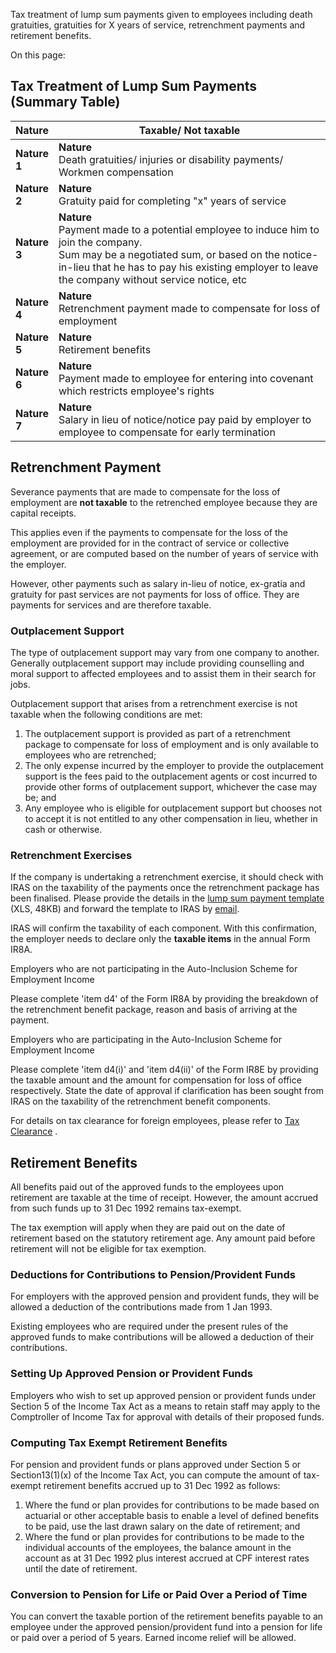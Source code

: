 Tax treatment of lump sum payments given to employees including death gratuities, gratuities for X years of service, retrenchment payments and retirement benefits.

On this page:

## Tax Treatment of Lump Sum Payments (Summary Table)

| Nature | Taxable/ Not taxable |
| --- | --- |
| **Nature** <br>**1** | **Nature** <br>Death gratuities/ injuries or disability payments/ Workmen compensation | **Taxable/ Not taxable** <br>Not taxable |
| **Nature** <br>**2** | **Nature** <br>Gratuity paid for completing "x" years of service | **Taxable/ Not taxable** <br>Taxable<br>Report the gratuity in the year which the employee completes the "x" years of service and is eligible for payment |
| **Nature** <br>**3** | **Nature** <br>Payment made to a potential employee to induce him to join the company.<br>Sum may be a negotiated sum, or based on the notice-in-lieu that he has to pay his existing employer to leave the company without service notice, etc | **Taxable/ Not taxable** <br>Taxable |
| **Nature** <br>**4** | **Nature** <br>Retrenchment payment made to compensate for loss of employment | **Taxable/ Not taxable** <br>Not taxable<br>See [Retrenchment Payment](https://www.iras.gov.sg/taxes/individual-income-tax/employers/understanding-the-tax-treatment/lump-sum-payments#title2) (below). |
| **Nature** <br>**5** | **Nature** <br>Retirement benefits | **Taxable/ Not taxable** <br>Taxable unless they are received from the following tax exempt pension schemes/funds:<br>1\. Government pension schemes under any written law relating to pensions in Singapore (including the Pension Act, Singapore Armed Forces Act and Parliamentary Act).<br>2\. CPF/designated funds.<br>For approved pension and provident funds, the retirement benefits accrued from such funds up to **31 Dec 1992** will be tax-exempt when they are paid out on the date of retirement based on the statutory retirement age.<br> <br>See [Retirement Benefits](https://www.iras.gov.sg/taxes/individual-income-tax/employers/understanding-the-tax-treatment/lump-sum-payments#title3) (below). |
| **Nature** <br>**6** | **Nature** <br>Payment made to employee for entering into covenant which restricts employee's rights | **Taxable/ Not taxable** <br>Not taxable |
| **Nature** <br>**7** | **Nature** <br>Salary in lieu of notice/notice pay paid by employer to employee to compensate for early termination | **Taxable/ Not taxable** <br>Taxable |

## Retrenchment Payment

Severance payments that are made to compensate for the loss of employment are **not taxable** to the retrenched employee because they are capital receipts.

This applies even if the payments to compensate for the loss of the employment are provided for in the contract of service or collective agreement, or are computed based on the number of years of service with the employer.

However, other payments such as salary in-lieu of notice, ex-gratia and gratuity for past services are not payments for loss of office. They are payments for services and are therefore taxable.

### Outplacement Support

The type of outplacement support may vary from one company to another. Generally outplacement support may include providing counselling and moral support to affected employees and to assist them in their search for jobs.

Outplacement support that arises from a retrenchment exercise is not taxable when the following conditions are met:

1. The outplacement support is provided as part of a retrenchment package to compensate for loss of employment and is only available to employees who are retrenched;
2. The only expense incurred by the employer to provide the outplacement support is the fees paid to the outplacement agents or cost incurred to provide other forms of outplacement support, whichever the case may be; and
3. Any employee who is eligible for outplacement support but chooses not to accept it is not entitled to any other compensation in lieu, whether in cash or otherwise.

### Retrenchment Exercises

If the company is undertaking a retrenchment exercise, it should check with IRAS on the taxability of the payments once the retrenchment package has been finalised. Please provide the details in the [lump sum payment template](https://www.iras.gov.sg/media/docs/default-source/uploadedfiles/xls/lump-sum-payment-template.xlsx?sfvrsn=5f0734b2_35 "Lump sum payment template") (XLS, 48KB) and forward the template to IRAS by [email](https://mytax.iras.gov.sg/portal/correspondence/mytax-mail "email").

IRAS will confirm the taxability of each component. With this confirmation, the employer needs to declare only the **taxable items** in the annual Form IR8A.

Employers who are not participating in the Auto-Inclusion Scheme for Employment Income

Please complete 'item d4' of the Form IR8A by providing the breakdown of the retrenchment benefit package, reason and basis of arriving at the payment.

Employers who are participating in the Auto-Inclusion Scheme for Employment Income

Please complete 'item d4(i)' and 'item d4(ii)' of the Form IR8E by providing the taxable amount and the amount for compensation for loss of office respectively. State the date of approval if clarification has been sought from IRAS on the taxability of
the retrenchment benefit components.

For details on tax clearance for foreign employees, please refer to [Tax Clearance](https://www.iras.gov.sg/taxes/individual-income-tax/employers/tax-clearance-for-foreign-spr-employees-(ir21)/tax-clearance-for-employees "Tax Clearance") .

## Retirement Benefits

All benefits paid out of the approved funds to the employees upon retirement are taxable at the time of receipt. However, the amount accrued from such funds up to 31 Dec 1992 remains tax-exempt.

The tax exemption will apply when they are paid out on the date of retirement based on the statutory retirement age. Any amount paid before retirement will not be eligible for tax exemption.

### Deductions for Contributions to Pension/Provident Funds

For employers with the approved pension and provident funds, they will be allowed a deduction of the contributions made from 1 Jan 1993.

Existing employees who are required under the present rules of the approved funds to make contributions will be allowed a deduction of their contributions.

### Setting Up Approved Pension or Provident Funds

Employers who wish to set up approved pension or provident funds under Section 5 of the Income Tax Act as a means to retain staff may apply to the Comptroller of Income Tax for approval with details of their proposed funds.

### Computing Tax Exempt Retirement Benefits

For pension and provident funds or plans approved under Section 5 or Section13(1)(x) of the Income Tax Act, you can compute the amount of tax-exempt retirement benefits accrued up to 31 Dec 1992 as follows:

1. Where the fund or plan provides for contributions to be made based on actuarial or other acceptable basis to enable a level of defined benefits to be paid, use the last drawn salary on the date of retirement; and
2. Where the fund or plan provides for contributions to be made to the individual accounts of the employees, the balance amount in the account as at 31 Dec 1992 plus interest accrued at CPF interest rates until the date of retirement.

### Conversion to Pension for Life or Paid Over a Period of Time

You can convert the taxable portion of the retirement benefits payable to an employee under the approved pension/provident fund into a pension for life or paid over a period of 5 years. Earned income relief will be allowed.